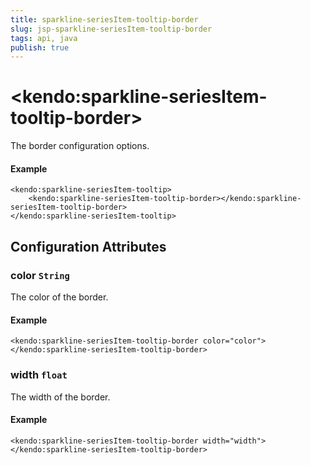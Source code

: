 ```yaml
---
title: sparkline-seriesItem-tooltip-border
slug: jsp-sparkline-seriesItem-tooltip-border
tags: api, java
publish: true
---
```


# \<kendo:sparkline-seriesItem-tooltip-border\>

The border configuration options.

#### Example
    <kendo:sparkline-seriesItem-tooltip>
        <kendo:sparkline-seriesItem-tooltip-border></kendo:sparkline-seriesItem-tooltip-border>
    </kendo:sparkline-seriesItem-tooltip>

## Configuration Attributes

### color `String`

The color of the border.

#### Example
    <kendo:sparkline-seriesItem-tooltip-border color="color">
    </kendo:sparkline-seriesItem-tooltip-border>

### width `float`

The width of the border.

#### Example
    <kendo:sparkline-seriesItem-tooltip-border width="width">
    </kendo:sparkline-seriesItem-tooltip-border>

